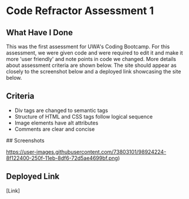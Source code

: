 # Code Refractor Assessment 1

## What Have I Done
This was the first assessment for UWA's Coding Bootcamp. For this assessment, we were 
given code and were required to edit it and make it more 'user friendly' and note
points in code we changed. More details about assessment criteria are shown below. The site should appear as closely to the screenshot below and
a deployed link showcasing the site below. 

## Criteria 
<ul>
  <li> Div tags are changed to semantic tags </li>
  <li> Structure of HTML and CSS tags follow logical sequence</li>
  <li> Image elements have alt attributes</li>
  <li> Comments are clear and concise</li>
</ul>
## Screenshots

https://user-images.githubusercontent.com/73803101/98924224-8f122400-250f-11eb-8df6-72d5ae4699bf.png)

## Deployed Link
[Link]

